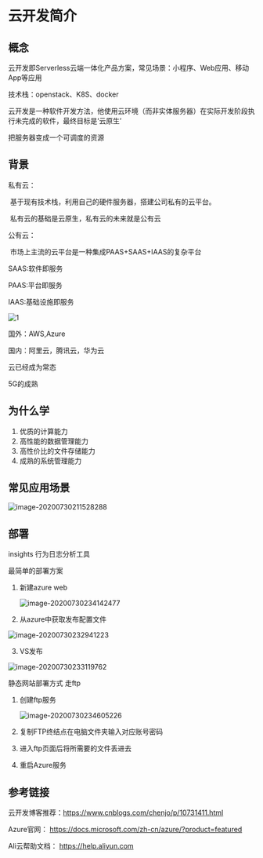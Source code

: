 # 云开发简介

## 概念

云开发即Serverless云端一体化产品方案，常见场景：小程序、Web应用、移动App等应用

技术栈：openstack、K8S、docker

云开发是一种软件开发方法，他使用云环境（而非实体服务器）在实际开发阶段执行未完成的软件，最终目标是‘云原生’

把服务器变成一个可调度的资源

## 背景

私有云：

​	基于现有技术栈，利用自己的硬件服务器，搭建公司私有的云平台。

​	私有云的基础是云原生，私有云的未来就是公有云

公有云：

​	市场上主流的云平台是一种集成PAAS+SAAS+IAAS的复杂平台

SAAS:软件即服务

PAAS:平台即服务

IAAS:基础设施即服务

![1](https://i.loli.net/2020/07/30/n2xW5JHZPvKIgSG.jpg)

国外：AWS,Azure

国内：阿里云，腾讯云，华为云

云已经成为常态

5G的成熟

## 为什么学

1. 优质的计算能力
2. 高性能的数据管理能力
3. 高性价比的文件存储能力
4. 成熟的系统管理能力

## 常见应用场景

![image-20200730211528288](https://i.loli.net/2020/07/30/3GzEPJqIZfBsXov.png)

## 部署

insights 行为日志分析工具

最简单的部署方案

1. 新建azure web

   ![image-20200730234142477](https://i.loli.net/2020/07/30/Bmdxy6WoLsACzbT.png)

2. 从azure中获取发布配置文件

![image-20200730232941223](https://i.loli.net/2020/07/30/MN9RhmTUtXjqc1p.png)

3. VS发布

![image-20200730233119762](https://i.loli.net/2020/07/30/5T9zDtOeVBHNjAb.png)



静态网站部署方式  走ftp

1. 创建ftp服务

   ![image-20200730234605226](https://i.loli.net/2020/07/30/7wny1dOHBkmQS8x.png)

2. 复制FTP终结点在电脑文件夹输入对应账号密码
3. 进入ftp页面后将所需要的文件丢进去
4. 重启Azure服务

## 参考链接

云开发博客推荐：https://www.cnblogs.com/chenjo/p/10731411.html

Azure官网： https://docs.microsoft.com/zh-cn/azure/?product=featured

Ali云帮助文档： https://help.aliyun.com